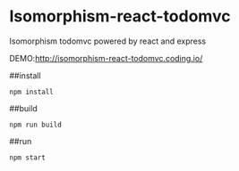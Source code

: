 # Isomorphism-react-todomvc
Isomorphism todomvc powered by react and express

DEMO:http://isomorphism-react-todomvc.coding.io/

##install

```shell
npm install
```

##build
```shell
npm run build
```

##run
```shell
npm start
```
